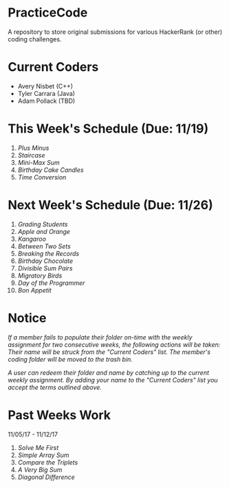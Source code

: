 # PracticeCode
A repository to store original submissions for various HackerRank (or other) coding challenges.

# Current Coders
- Avery Nisbet 	(C++)
- Tyler Carrara	(Java)
- Adam Pollack	(TBD)

# This Week's Schedule (Due: 11/19)
1. *Plus Minus*
2. *Staircase*
3. *Mini-Max Sum*
4. *Birthday Cake Candles*
5. *Time Conversion*

# Next Week's Schedule (Due: 11/26)
1. *Grading Students*
2. *Apple and Orange*
3. *Kangaroo*
4. *Between Two Sets*
5. *Breaking the Records*
6. *Birthday Chocolate*
7. *Divisible Sum Pairs*
8. *Migratory Birds*
9. *Day of the Programmer*
10. *Bon Appetit*

# Notice
*If a member fails to populate their folder on-time with the weekly assignment for two consecutive weeks, the following actions will be taken: Their name will be struck from the "Current Coders" list. The member's coding folder will be moved to the trash bin.*

*A user can redeem their folder and name by catching up to the current weekly assignment. By adding your name to the "Current Coders" list you accept the terms outlined above.*

# Past Weeks Work
11/05/17 - 11/12/17
1. *Solve Me First*
2. *Simple Array Sum*
3. *Compare the Triplets*
4. *A Very Big Sum*
5. *Diagonal Difference* 
